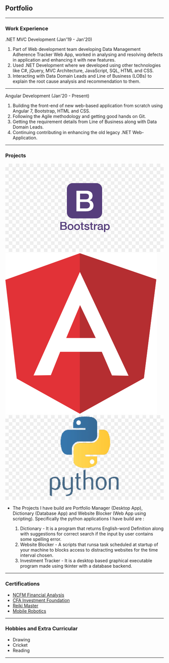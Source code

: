 ## Portfolio

---

### Work Experience 

.NET MVC Development (Jan'19 - Jan'20)
1. Part of Web development team developing Data Management Adherence Tracker Web App, worked in analysing and resolving defects in application and enhancing it with new features.
2. Used .NET Development where we developed using other technologies like C#, jQuery, MVC Architecture, JavaScript, SQL, HTML and CSS.
3. Interacting with Data Domain Leads and Line of Business (LOBs) to explain the root cause analysis and recommendation to them.

---
Angular Development (Jan'20 - Present)
1. Building the front-end of new web-based application from scratch using Angular 7, Bootstrap, HTML and CSS.
2. Following the Agile methodology and getting good hands on Git.
3. Getting the requirement details from Line of Business along with Data Domain Leads.
4. Continuing contributing in enhancing the old legacy .NET Web-Application.

---

### Projects
<img src="images/bootstrap.jpg?raw=true"/>
<img src="images/angular.png?raw=true"/>
<img src="images/python.jpg?raw=true"/>

- The Projects I have build are Portfolio Manager (Desktop App), Dictionary (Database App) and Website Blocker (Web App using scripting). Specifically the python applications I have build are :

	1. Dictionary - It is a program that returns English-word Definition along with suggestions for correct search if the input by user contains some spelling error. 
	2. Website Blocker - A scripts that runsa task scheduled at startup of your machine to blocks access to distracting websites for the time interval chosen.
	3. Investment Tracker - It is a desktop based graphical executable program made using tkinter with a database backend.

---

### Certifications

- [NCFM Financial Analysis](/pdf/ncfm.pdf)
- [CFA Investment Foundation](/pdf/ncfm.pdf)
- [Reiki Master](/pdf/ncfm.pdf)
- [Mobile Robotics](/pdf/ncfm.pdf)

---

### Hobbies and Extra Curricular

- Drawing
- Cricket
- Reading

---
